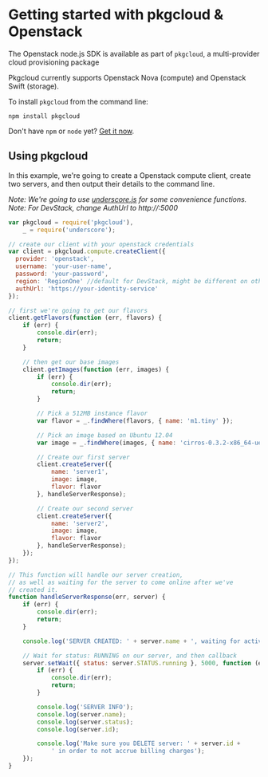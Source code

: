 # Getting started with pkgcloud & Openstack

The Openstack node.js SDK is available as part of `pkgcloud`, a multi-provider cloud provisioning package

Pkgcloud currently supports Openstack Nova (compute) and Openstack Swift (storage).

To install `pkgcloud` from the command line:

```
npm install pkgcloud
```

Don't have `npm` or `node` yet? [Get it now](http://nodejs.org/download).

## Using pkgcloud

In this example, we're going to create a Openstack compute client, create two servers, and then output their details to the command line.

*Note: We're going to use [underscore.js](http://underscorejs.org) for some convenience functions.*
*Note: For DevStack, change AuthUrl to http://<devstackIP>:5000*

```Javascript
var pkgcloud = require('pkgcloud'),
    _ = require('underscore');

// create our client with your openstack credentials
var client = pkgcloud.compute.createClient({
  provider: 'openstack',
  username: 'your-user-name',
  password: 'your-password',
  region: 'RegionOne' //default for DevStack, might be different on other OpenStack distributions
  authUrl: 'https://your-identity-service'
});

// first we're going to get our flavors
client.getFlavors(function (err, flavors) {
    if (err) {
        console.dir(err);
        return;
    }

    // then get our base images
    client.getImages(function (err, images) {
        if (err) {
            console.dir(err);
            return;
        }

        // Pick a 512MB instance flavor
        var flavor = _.findWhere(flavors, { name: 'm1.tiny' });

        // Pick an image based on Ubuntu 12.04
        var image = _.findWhere(images, { name: 'cirros-0.3.2-x86_64-uec' }); // Check if this version is correct

        // Create our first server
        client.createServer({
            name: 'server1',
            image: image,
            flavor: flavor
        }, handleServerResponse);

        // Create our second server
        client.createServer({
            name: 'server2',
            image: image,
            flavor: flavor
        }, handleServerResponse);
    });
});

// This function will handle our server creation,
// as well as waiting for the server to come online after we've
// created it.
function handleServerResponse(err, server) {
    if (err) {
        console.dir(err);
        return;
    }

    console.log('SERVER CREATED: ' + server.name + ', waiting for active status');

    // Wait for status: RUNNING on our server, and then callback
    server.setWait({ status: server.STATUS.running }, 5000, function (err) {
        if (err) {
            console.dir(err);
            return;
        }

        console.log('SERVER INFO');
        console.log(server.name);
        console.log(server.status);
        console.log(server.id);

        console.log('Make sure you DELETE server: ' + server.id +
            ' in order to not accrue billing charges');
    });
}
```
